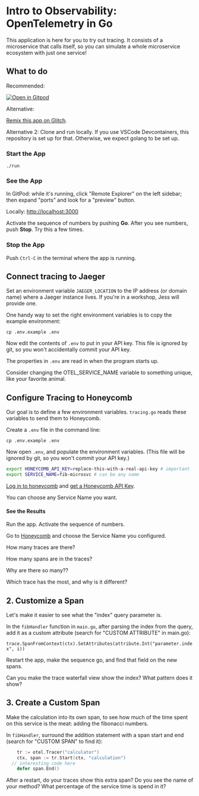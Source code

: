 # Intro to Observability: OpenTelemetry in Go

This application is here for you to try out tracing.
It consists of a microservice that calls itself, so you can simulate
a whole microservice ecosystem with just one service!

## What to do

Recommended:

[![Open in Gitpod](https://gitpod.io/button/open-in-gitpod.svg)](https://gitpod.io/#https://github.com/honeycombio/intro-to-o11y-go)

Alternative:

[Remix this app on Glitch](https://glitch.com/edit/#!/intro-to-o11y-go).

Alternative 2: Clone and run locally. If you use VSCode Devcontainers, this repository is set up for that. Otherwise, we expect golang to be set up.

### Start the App

`./run`

### See the App

In GitPod: while it's running, click "Remote Explorer" on the left sidebar; then expand "ports" and look for a "preview" button.

Locally: [http://localhost:3000](http://localhost:3000)

Activate the sequence of numbers by pushing **Go**. After you see numbers, push **Stop**. Try this a few times.

### Stop the App

Push `Ctrl-C` in the terminal where the app is running.

## Connect tracing to Jaeger

Set an environment variable `JAEGER_LOCATION` to the IP address (or domain name) where a Jaeger instance lives.
If you're in a workshop, Jess will provide one.

One handy way to set the right environment variables is to copy the example environment:

`cp .env.example .env`

Now edit the contents of `.env` to put in your API key. This file is ignored by git, so you
won't accidentally commit your API key.

The properties in `.env` are read in when the program starts up.

Consider changing the OTEL_SERVICE_NAME variable to something unique, like your favorite animal.

## Configure Tracing to Honeycomb

Our goal is to define a few environment variables. `tracing.go` reads these variables to send them to Honeycomb.

Create a `.env` file in the command line:

`cp .env.example .env`

Now open `.env`, and populate the environment variables. (This file will be ignored by git, so you won't commit your API key.)

```bash
export HONEYCOMB_API_KEY=replace-this-with-a-real-api-key # important
export SERVICE_NAME=fib-microsvc # can be any name
```

[Log in to honeycomb](ui.honeycomb.io) and [get a Honeycomb API Key](https://docs.honeycomb.io/getting-data-in/api-keys/#find-api-keys).

You can choose any Service Name you want.

#### See the Results

Run the app. Activate the sequence of numbers.

Go to [Honeycomb](https://ui.honeycomb.io) and choose the Service Name you configured.

How many traces are there?

How many spans are in the traces?

Why are there so many??

Which trace has the most, and why is it different?

## 2. Customize a Span

Let's make it easier to see what the "index" query parameter is.

In the `fibHandler` function in `main.go`, after parsing the index from the query, add it as a custom attribute (search for "CUSTOM ATTRIBUTE" in main.go):

`trace.SpanFromContext(ctx).SetAttributes(attribute.Int("parameter.index", i))`

Restart the app, make the sequence go, and find that field on the new spans.

Can you make the trace waterfall view show the index? What pattern does it show?

## 3. Create a Custom Span

Make the calculation into its own span, to see how much of the time spent on this service is the meat: adding the fibonacci numbers.

In `fibHandler`, surround the addition statement with a span start and end (search for "CUSTOM SPAN" to find it):

```go
	tr := otel.Tracer("calculator")
	ctx, span := tr.Start(ctx, "calculation")
  // interesting code here
	defer span.End()
```

After a restart, do your traces show this extra span?
Do you see the name of your method?
What percentage of the service time is spend in it?
